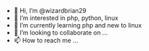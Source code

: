 - 👋 Hi, I’m @wizardbrian29
- 👀 I’m interested in php, python, linux
- 🌱 I’m currently learning php and new to linux
- 💞️ I’m looking to collaborate on ...
- 📫 How to reach me ...

<!---
wizardbrian29/wizardbrian29 is a ✨ special ✨ repository because its `README.md` (this file) appears on your GitHub profile.
You can click the Preview link to take a look at your changes.
--->
